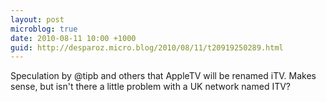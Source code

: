 ```yaml
---
layout: post
microblog: true
date: 2010-08-11 10:00 +1000
guid: http://desparoz.micro.blog/2010/08/11/t20919250289.html
---
```

Speculation by @tipb and others that AppleTV will be renamed iTV. Makes sense, but isn't there a little problem with a UK network named ITV?
